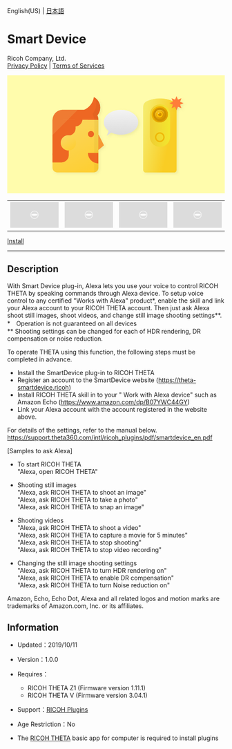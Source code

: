 English(US) | [日本語](README.ja.md)

# Smart Device
Ricoh Company, Ltd.  
[Privacy Policy](../../README.md#privacy-policy) | [Terms of Services](../../README.md#terms-of-services)

<div align="center">
 <img src="1.png">

 <table>
  <tr>
   <td><img src="../../resources/common/img/noimg.png"></td>
   <td><img src="../../resources/common/img/noimg.png"></td>
   <td><img src="../../resources/common/img/noimg.png"></td>
   <td><img src="../../resources/common/img/noimg.png"></td>
  </tr>
 </table>
</div>

[Install](https://link.ricoh360.com/plugins/com.theta360.smartdevice/apk)

***

## Description
With Smart Device plug-in, Alexa lets you use your voice to control RICOH THETA by speaking commands through Alexa device. To setup voice control to any certified "Works with Alexa" product*, enable the skill and link your Alexa account to your RICOH THETA account. Then just ask Alexa shoot still images, shoot videos, and change still image shooting settings**.  
*　Operation is not guaranteed on all devices  
** Shooting settings can be changed for each of HDR rendering, DR compensation or noise reduction.  
  
To operate THETA using this function, the following steps must be completed in advance.  
* Install the SmartDevice plug-in to RICOH THETA
* Register an account to the SmartDevice website (https://theta-smartdevice.ricoh)
* Install RICOH THETA skill in to your " Work with Alexa device" such as Amazon Echo (https://www.amazon.com/dp/B07YWC44GY)
* Link your Alexa account with the account registered in the website above.
  
For details of the settings, refer to the manual below.  
https://support.theta360.com/intl/ricoh_plugins/pdf/smartdevice_en.pdf  
  
[Samples to ask Alexa]  
  
- To start RICOH THETA  
"Alexa, open RICOH THETA"  

- Shooting still images  
"Alexa, ask RICOH THETA to shoot an image"  
"Alexa, ask RICOH THETA to take a photo"  
"Alexa, ask RICOH THETA to snap an image"  

- Shooting videos  
"Alexa, ask RICOH THETA to shoot a video"  
"Alexa, ask RICOH THETA to capture a movie for 5 minutes"  
"Alexa, ask RICOH THETA to stop shooting"  
"Alexa, ask RICOH THETA to stop video recording"  

- Changing the still image shooting settings  
"Alexa, ask RICOH THETA to turn HDR rendering on"  
"Alexa, ask RICOH THETA to enable DR compensation"  
"Alexa, ask RICOH THETA to turn Noise reduction on"  
  
Amazon, Echo, Echo Dot, Alexa and all related logos and motion marks are trademarks of Amazon.com, Inc. or its affiliates.  

## Information
  * Updated：2019/10/11
  * Version：1.0.0
  * Requires：
    * RICOH THETA Z1 (Firmware version 1.11.1)
    * RICOH THETA V (Firmware version 3.04.1)
  * Support：[RICOH Plugins](https://support.theta360.com/ja/)
  * Age Restriction：No

* The [RICOH THETA](https://theta360.com/ja/about/application/pc.html#app-detail-01) basic app for computer is required to install plugins
